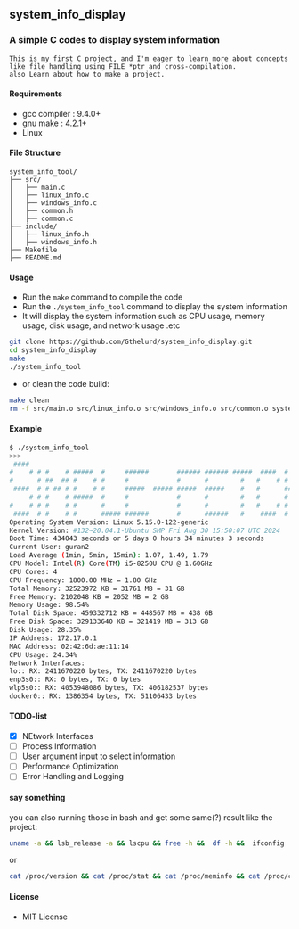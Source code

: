 ## system_info_display

### A simple C codes to display system information
```plaintext
This is my first C project, and I'm eager to learn more about concepts 
like file handling using FILE *ptr and cross-compilation.
also Learn about how to make a project.
```
#### Requirements

- gcc compiler : 9.4.0+
- gnu make : 4.2.1+
- Linux

#### File Structure
```
system_info_tool/
├── src/
│   ├── main.c
│   ├── linux_info.c
│   ├── windows_info.c
│   ├── common.h
│   ├── common.c
├── include/
│   ├── linux_info.h
│   ├── windows_info.h
├── Makefile
├── README.md
```
#### Usage

- Run the `make` command to compile the code
- Run the `./system_info_tool` command to display the system information
- It will display the system information such as CPU usage, memory usage, disk usage, and network usage .etc

```bash
git clone https://github.com/Gthelurd/system_info_display.git
cd system_info_display
make
./system_info_tool
```
- or clean the code build:
```bash
make clean
rm -f src/main.o src/linux_info.o src/windows_info.o src/common.o system_info_tool
```

#### Example
```bash
$ ./system_info_tool
>>>
 ####                                                                       
#    # # #    # #####  #     ######       ###### ###### #####  ####  #    #
#      # ##  ## #    # #     #            #      #        #   #    # #    #
 ####  # # ## # #    # #     #####  ##### #####  #####    #   #      #####
     # # #    # #####  #     #            #      #        #   #      #    #
#    # # #    # #      #     #            #      #        #   #    # #    #
 ####  # #    # #      ##### ######       #      ######   #    ####  #    #
Operating System Version: Linux 5.15.0-122-generic
Kernel Version: #132~20.04.1-Ubuntu SMP Fri Aug 30 15:50:07 UTC 2024
Boot Time: 434043 seconds or 5 days 0 hours 34 minutes 3 seconds
Current User: guran2
Load Average (1min, 5min, 15min): 1.07, 1.49, 1.79
CPU Model: Intel(R) Core(TM) i5-8250U CPU @ 1.60GHz
CPU Cores: 4
CPU Frequency: 1800.00 MHz = 1.80 GHz
Total Memory: 32523972 KB = 31761 MB = 31 GB
Free Memory: 2102048 KB = 2052 MB = 2 GB
Memory Usage: 98.54%
Total Disk Space: 459332712 KB = 448567 MB = 438 GB
Free Disk Space: 329133640 KB = 321419 MB = 313 GB
Disk Usage: 28.35%
IP Address: 172.17.0.1
MAC Address: 02:42:6d:ae:11:14
CPU Usage: 24.34%
Network Interfaces: 
lo:: RX: 2411670220 bytes, TX: 2411670220 bytes
enp3s0:: RX: 0 bytes, TX: 0 bytes
wlp5s0:: RX: 4053948086 bytes, TX: 406182537 bytes
docker0:: RX: 1386354 bytes, TX: 51106433 bytes
```
#### TODO-list
- [x] NEtwork Interfaces
- [ ] Process Information
- [ ] User argument input to select information
- [ ] Performance Optimization
- [ ] Error Handling and Logging

#### say something
you can also running those in bash and get some same(?) result like the project:
```bash
uname -a && lsb_release -a && lscpu && free -h &&  df -h &&  ifconfig  
```
or
```bash 
cat /proc/version && cat /proc/stat && cat /proc/meminfo && cat /proc/cpuinfo && cat /proc/uptime && cat /proc/diskstats && cat /proc/net/dev
```
#### License

- MIT License
